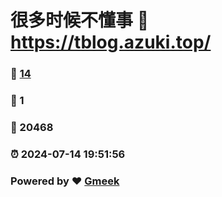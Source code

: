 # 很多时候不懂事 :link: https://tblog.azuki.top/ 
### :page_facing_up: [14](https://tblog.azuki.top//tag.html) 
### :speech_balloon: 1 
### :hibiscus: 20468 
### :alarm_clock: 2024-07-14 19:51:56 
### Powered by :heart: [Gmeek](https://github.com/Meekdai/Gmeek)
